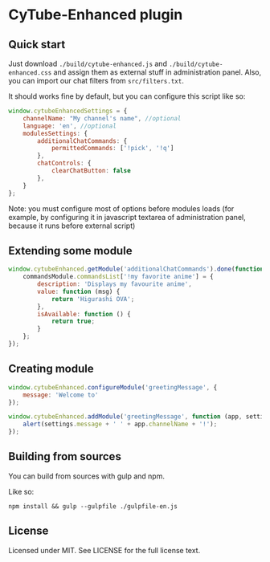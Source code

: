 # CyTube-Enhanced plugin

## Quick start

Just download `./build/cytube-enhanced.js` and `./build/cytube-enhanced.css` and assign them as external stuff in administration panel.
Also, you can import our chat filters from `src/filters.txt`.

It should works fine by default, but you can configure this script like so:

```javascript
window.cytubeEnhancedSettings = {
    channelName: "My channel's name", //optional
    language: 'en', //optional
    modulesSettings: {
        additionalChatCommands: {
            permittedCommands: ['!pick', '!q']
        },
        chatControls: {
            clearChatButton: false
        },
    }
};
```

Note: you must configure most of options before modules loads (for example, by configuring it in javascript textarea of administration panel, because it runs before external script)

## Extending some module

```javascript
window.cytubeEnhanced.getModule('additionalChatCommands').done(function (commandsModule) {
    commandsModule.commandsList['!my favorite anime'] = {
        description: 'Displays my favourite anime',
        value: function (msg) {
            return 'Higurashi OVA';
        },
        isAvailable: function () {
            return true;
        }
    };
});
```

## Creating module

```javascript
window.cytubeEnhanced.configureModule('greetingMessage', {
    message: 'Welcome to'
});

window.cytubeEnhanced.addModule('greetingMessage', function (app, settings) {
    alert(settings.message + ' ' + app.channelName + '!');
});
```

## Building from sources

You can build from sources with gulp and npm.

Like so:

```
npm install && gulp --gulpfile ./gulpfile-en.js
```

## License

Licensed under MIT. See LICENSE for the full license text.
